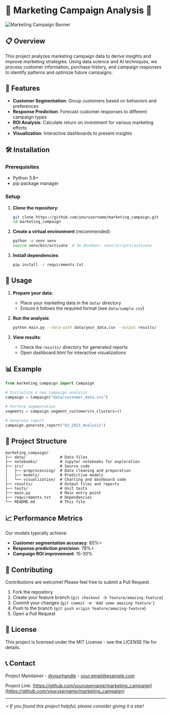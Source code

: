 # 🚀 Marketing Campaign Analysis 🚀

![Marketing Campaign Banner](src/banner_logo.jpg)

## 📋 Overview

This project analyzes marketing campaign data to derive insights and improve marketing strategies. Using data science and AI techniques, we process customer information, purchase history, and campaign responses to identify patterns and optimize future campaigns.

## 🎯 Features

- **Customer Segmentation**: Group customers based on behaviors and preferences
- **Response Prediction**: Forecast customer responses to different campaign types
- **ROI Analysis**: Calculate return on investment for various marketing efforts
- **Visualization**: Interactive dashboards to present insights

## 🛠️ Installation

### Prerequisites

- Python 3.8+
- pip package manager

### Setup

1. **Clone the repository**:
    ```bash
    git clone https://github.com/yourusername/marketing_campaign.git
    cd marketing_campaign
    ```

2. **Create a virtual environment** (recommended):
    ```bash
    python -m venv venv
    source venv/bin/activate  # On Windows: venv\Scripts\activate
    ```

3. **Install dependencies**:
    ```bash
    pip install -r requirements.txt
    ```

## 🚀 Usage

1. **Prepare your data**:
    - Place your marketing data in the `data/` directory
    - Ensure it follows the required format (see `data/sample.csv`)

2. **Run the analysis**:
    ```bash
    python main.py --data-path data/your_data.csv --output results/
    ```

3. **View results**:
    - Check the `results/` directory for generated reports
    - Open dashboard.html for interactive visualizations

## 📊 Example

```python
from marketing_campaign import Campaign

# Initialize a new campaign analysis
campaign = Campaign("data/customer_data.csv")

# Perform segmentation
segments = campaign.segment_customers(n_clusters=4)

# Generate report
campaign.generate_report("Q3_2023_Analysis")
```

## 📁 Project Structure

```
marketing_campaign/
├── data/               # Data files
├── notebooks/          # Jupyter notebooks for exploration
├── src/                # Source code
│   ├── preprocessing/  # Data cleaning and preparation
│   ├── models/         # Predictive models
│   └── visualization/  # Charting and dashboard code
├── results/            # Output files and reports
├── tests/              # Unit tests
├── main.py             # Main entry point
├── requirements.txt    # Dependencies
└── README.md           # This file
```

## 📈 Performance Metrics

Our models typically achieve:
- **Customer segmentation accuracy**: 85%+
- **Response prediction precision**: 78%+
- **Campaign ROI improvement**: 15-30%

## 🤝 Contributing

Contributions are welcome! Please feel free to submit a Pull Request.

1. Fork the repository
2. Create your feature branch (`git checkout -b feature/amazing-feature`)
3. Commit your changes (`git commit -m 'Add some amazing feature'`)
4. Push to the branch (`git push origin feature/amazing-feature`)
5. Open a Pull Request

## 📄 License

This project is licensed under the MIT License - see the LICENSE file for details.

## 📞 Contact

Project Maintainer - [@yourhandle](https://twitter.com/yourhandle) - your.email@example.com

Project Link: [https://github.com/yourusername/marketing_campaign](https://github.com/yourusername/marketing_campaign)

---

*⭐️ If you found this project helpful, please consider giving it a star!*